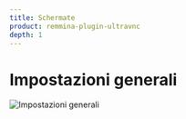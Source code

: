 ```yaml
---
title: Schermate
product: remmina-plugin-ultravnc
depth: 1
---
```


# Impostazioni generali

![Impostazioni generali](/resources/remmina-plugin-ultravnc/archive/latest/italian/general.png?classes=center)
